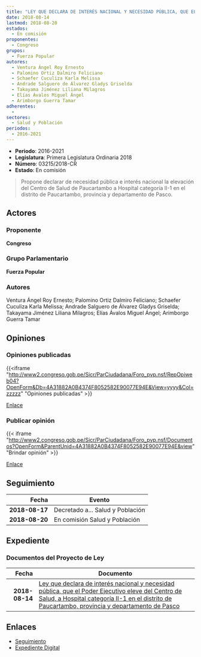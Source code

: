 ```yaml
---
title: "LEY QUE DECLARA DE INTERÉS NACIONAL Y NECESIDAD PÚBLICA, QUE EL PODER EJECUTIVO ELEVE DEL CENTRO DE SALUD, A HOSPITAL CATEGORÍA II-1 EN EL DISTRITO DE PAUCARTAMBO, PROVINCIA Y DEPARTAMENTO DE PASCO"
date: 2018-08-14
lastmod: 2018-08-20
estados: 
  - En comisión
proponentes: 
  - Congreso
grupos: 
  - Fuerza Popular
autores: 
  - Ventura Ángel Roy Ernesto
  - Palomino Ortiz Dalmiro Feliciano
  - Schaefer Cuculiza Karla Melissa
  - Andrade Salguero de Álvarez Gladys Griselda
  - Takayama Jiménez Liliana Milagros
  - Elías Ávalos Miguel Ángel
  - Arimborgo Guerra Tamar
adherentes: 
  - 
sectores: 
  - Salud y Población
periodos: 
  - 2016-2021
---
```


- **Periodo**: 2016-2021
- **Legislatura**: Primera Legislatura Ordinaria 2018
- **Número**: 03215/2018-CR
- **Estado**: En comisión

> Propone declarar de necesidad pública e interés nacional la elevación del Centro de Salud de Paucartambo a Hospital categoría II-1 en el distrito de Paucartambo, provincia y departamento de Pasco.


## Actores

### Proponente

**Congreso**

### Grupo Parlamentario

**Fuerza Popular**

### Autores

Ventura Ángel Roy Ernesto; Palomino Ortiz Dalmiro Feliciano; Schaefer Cuculiza Karla Melissa; Andrade Salguero de Álvarez Gladys Griselda; Takayama Jiménez Liliana Milagros; Elías Ávalos Miguel Ángel; Arimborgo Guerra Tamar


## Opiniones

### Opiniones publicadas

{{<iframe "http://www2.congreso.gob.pe/Sicr/ParCiudadana/Foro_pvp.nsf/RepOpiweb04?OpenForm&Db=4A31882A0B4374F8052582E90077E94E&View=yyyy&Col=zzzzz" "Opiniones publicadas" >}}

[Enlace](http://www2.congreso.gob.pe/Sicr/ParCiudadana/Foro_pvp.nsf/RepOpiweb04?OpenForm&Db=4A31882A0B4374F8052582E90077E94E&View=yyyy&Col=zzzzz)
### Publicar opinión

{{< iframe "http://www2.congreso.gob.pe/Sicr/ParCiudadana/Foro_pvp.nsf/Documentos?OpenForm&ParentUnid=4A31882A0B4374F8052582E90077E94E&view" "Brindar opinión" >}}

[Enlace](http://www2.congreso.gob.pe/Sicr/ParCiudadana/Foro_pvp.nsf/Documentos?OpenForm&ParentUnid=4A31882A0B4374F8052582E90077E94E&view)

## Seguimiento

| Fecha | Evento |
|------:|--------|
| **2018-08-17** | Decretado a... Salud y Población|
| **2018-08-20** | En comisión Salud y Población|


## Expediente


### Documentos del Proyecto de Ley

| Fecha | Documento |
|------:|--------|
| **2018-08-14** | [Ley que declara de interés nacional y necesidad pública, que el Poder Ejecutivo eleve del Centro de Salud, a Hospital categoría II-1 en el distrito de Paucartambo, provincia y departamento de Pasco](http://www.leyes.congreso.gob.pe/Documentos/2016_2021/Proyectos_de_Ley_y_de_Resoluciones_Legislativas/PL0321520180814..pdf) |

## Enlaces 

- [Seguimiento](http://www2.congreso.gob.pe/Sicr/TraDocEstProc/CLProLey2016.nsf/f7fff46988ca05b1052578e100829cc7/790f0bb59dcb049a052582e900766773?OpenDocument)
- [Expediente Digital](http://www2.congreso.gob.pe/Sicr/TraDocEstProc/CLProLey2016.nsf/f7fff46988ca05b1052578e100829cc7/790f0bb59dcb049a052582e900766773?OpenDocument&Click=05257FB7005EB655.eb71d0cf91d8294e05256cdf006b5706/$Body/0.1C6C)

